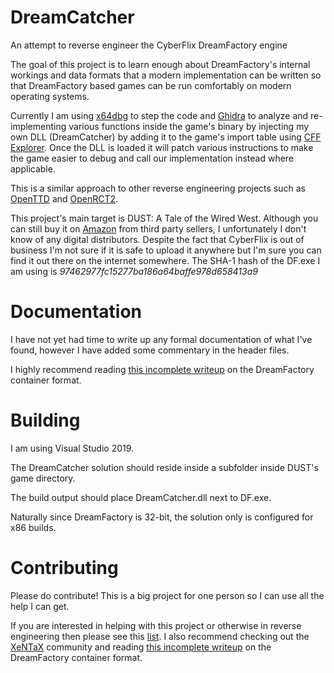 # DreamCatcher
An attempt to reverse engineer the CyberFlix DreamFactory engine

The goal of this project is to learn enough about DreamFactory's
internal workings and data formats that a modern implementation can be written so that DreamFactory based games can be run comfortably on modern operating systems.

Currently I am using [x64dbg](https://github.com/x64dbg/x64dbg) to step the code and [Ghidra](https://github.com/NationalSecurityAgency/ghidra)
to analyze and re-implementing various functions inside the game's binary by injecting my own DLL (DreamCatcher) by adding it to the game's
import table using [CFF Explorer](https://ntcore.com/?page_id=388).
Once the DLL is loaded it will patch various instructions to make the game easier to debug and call our implementation instead where applicable.

This is a similar approach to other reverse engineering projects such as
[OpenTTD](https://github.com/OpenTTD/OpenTTD) and [OpenRCT2](https://github.com/OpenRCT2/OpenRCT2).

This project's main target is DUST: A Tale of the Wired West.
Although you can still buy it on [Amazon](https://www.amazon.com/DUST-Tale-Wired-West-pc/dp/B0007G89H8/) from third party sellers,
I unfortunately I don't know of any digital distributors.
Despite the fact that CyberFlix is out of business I'm not sure if it is safe to upload it anywhere but I'm sure you can find it out there on the internet somewhere.
The SHA-1 hash of the DF.exe I am using is *97462977fc15277ba186a64baffe978d658413a9*

# Documentation

I have not yet had time to write up any formal documentation of what I've found,
however I have added some commentary in the header files.

I highly recommend reading [this incomplete writeup](https://forum.xentax.com/viewtopic.php?t=17905#p140851) on the DreamFactory container format.

# Building

I am using Visual Studio 2019.

The DreamCatcher solution should reside inside a subfolder inside DUST's game directory.

The build output should place DreamCatcher.dll next to DF.exe.

Naturally since DreamFactory is 32-bit, the solution only is configured for x86 builds.

# Contributing

Please do contribute! This is a big project for one person so I can use all the help I can get.

If you are interested in helping with this project or otherwise in reverse engineering then please see this [list](https://github.com/wtsxDev/reverse-engineering).
I also recommend checking out the [XeNTaX](https://forum.xentax.com/) community and reading [this incomplete writeup](https://forum.xentax.com/viewtopic.php?t=17905#p140851) on the DreamFactory container format.
